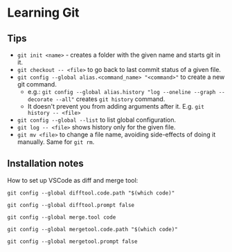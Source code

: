 # Learning Git

## Tips

* `git init <name>` - creates a folder with the given name and starts git in it.
* `git checkout -- <file>` to go back to last commit status of a given file.
* `git config --global alias.<command_name> "<command>"` to create a new git command.
    * e.g.: `git config --global alias.history "log --oneline --graph --decorate --all"` creates `git history` command.
    * It doesn't prevent you from adding arguments after it. E.g. `git history -- <file>`
* `git config --global --list` to list global configuration.
* `git log -- <file>` shows history only for the given file.
* `git mv <file>` to change a file name, avoiding side-effects of doing it manually. Same for `git rm`.


## Installation notes
How to set up VSCode as diff and merge tool:

```
git config --global difftool.code.path "$(which code)"

git config --global difftool.prompt false

git config --global merge.tool code

git config --global mergetool.code.path "$(which code)"

git config --global mergetool.prompt false
```